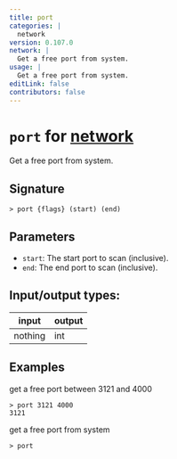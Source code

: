 ```yaml
---
title: port
categories: |
  network
version: 0.107.0
network: |
  Get a free port from system.
usage: |
  Get a free port from system.
editLink: false
contributors: false
---
```

<!-- This file is automatically generated. Please edit the command in https://github.com/nushell/nushell instead. -->

# `port` for [network](/commands/categories/network.md)

<div class='command-title'>Get a free port from system.</div>

## Signature

```> port {flags} (start) (end)```

## Parameters

 -  `start`: The start port to scan (inclusive).
 -  `end`: The end port to scan (inclusive).


## Input/output types:

| input   | output |
| ------- | ------ |
| nothing | int    |
## Examples

get a free port between 3121 and 4000
```nu
> port 3121 4000
3121
```

get a free port from system
```nu
> port

```
